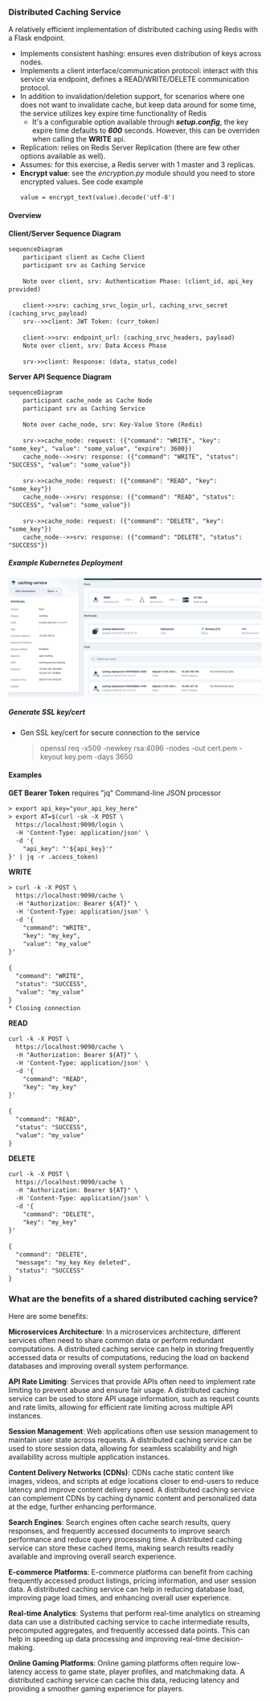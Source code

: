 ### Distributed Caching Service

A relatively efficient implementation of distributed caching using Redis with a Flask endpoint.

* Implements consistent hashing: ensures even distribution of keys across nodes.
* Implements a client interface/communication protocol: interact with this service via endpoint,
  defines a READ/WRITE/DELETE communication protocol.
* In addition to invalidation/deletion support, for scenarios where one does not want to invalidate cache, but
  keep data around for some time, the service utilizes key expire time functionality of Redis
  * It's a configurable option available through _**setup.config**_, the key expire time defaults to _**600**_ seconds. However,
  this can be overriden when calling the **WRITE** api.
* Replication: relies on Redis Server Replication (there are few other options available as well).
* Assumes: for this exercise, a Redis server with 1 master and 3 replicas.
* **Encrypt value**: see the _encryption.py_ module should you need to store encrypted values. See code example
  ```code
  value = encrypt_text(value).decode('utf-8')
  ```

#### Overview

**Client/Server Sequence Diagram**
```mermaid
sequenceDiagram
    participant client as Cache Client
    participant srv as Caching Service

    Note over client, srv: Authentication Phase: (client_id, api_key provided)

    client->>srv: caching_srvc_login_url, caching_srvc_secret (caching_srvc_payload)
    srv-->>client: JWT Token: (curr_token)

    client->>srv: endpoint_url: (caching_srvc_headers, payload)
    Note over client, srv: Data Access Phase

    srv->>client: Response: (data, status_code)
```

**Server API Sequence Diagram**
```mermaid
sequenceDiagram
    participant cache_node as Cache Node
    participant srv as Caching Service

    Note over cache_node, srv: Key-Value Store (Redis)

    srv->>cache_node: request: ({"command": "WRITE", "key": "some_key", "value": "some_value", "expire": 3600})
    cache_node-->>srv: response: ({"command": "WRITE", "status": "SUCCESS", "value": "some_value"})

    srv->>cache_node: request: ({"command": "READ", "key": "some_key"})
    cache_node-->>srv: response: ({"command": "READ", "status": "SUCCESS", "value": "some_value"})

    srv->>cache_node: request: ({"command": "DELETE", "key": "some_key"})
    cache_node-->>srv: response: ({"command": "DELETE", "status": "SUCCESS"})

```


##### Example Kubernetes Deployment
![K8](caching_service_kubernetes.png)

##### Generate SSL key/cert
* Gen SSL key/cert for secure connection to the service
    > openssl req -x509 -newkey rsa:4096 -nodes -out cert.pem -keyout key.pem -days 3650

#### Examples

**GET Bearer Token**
requires "jq" Command-line JSON processor 
```shell
> export api_key="your_api_key_here"
> export AT=$(curl -sk -X POST \
  https://localhost:9090/login \
  -H 'Content-Type: application/json' \
  -d '{
    "api_key": "'${api_key}'"
}' | jq -r .access_token)

```

**WRITE**
```shell
> curl -k -X POST \
  https://localhost:9090/cache \
  -H "Authorization: Bearer ${AT}" \
  -H 'Content-Type: application/json' \
  -d '{
    "command": "WRITE",
    "key": "my_key",
    "value": "my_value"
}'

{
  "command": "WRITE",
  "status": "SUCCESS",
  "value": "my_value"
}
* Closing connection
```

**READ**
```shell
curl -k -X POST \
  https://localhost:9090/cache \
  -H "Authorization: Bearer ${AT}" \
  -H 'Content-Type: application/json' \
  -d '{
    "command": "READ",
    "key": "my_key"
}'

{
  "command": "READ",
  "status": "SUCCESS",
  "value": "my_value"
}
```

**DELETE**
```shell
curl -k -X POST \
  https://localhost:9090/cache \
  -H "Authorization: Bearer ${AT}" \
  -H 'Content-Type: application/json' \
  -d '{
    "command": "DELETE",
    "key": "my_key"
}'

{
  "command": "DELETE",
  "message": "my_key Key deleted",
  "status": "SUCCESS"
}
```

### What are the benefits of a shared distributed caching service?

Here are some benefits:

**Microservices Architecture**: In a microservices architecture, different services often need to share common data or perform redundant computations. A distributed caching service can help in storing frequently accessed data or results of computations, reducing the load on backend databases and improving overall system performance.

**API Rate Limiting**: Services that provide APIs often need to implement rate limiting to prevent abuse and ensure fair usage. A distributed caching service can be used to store API usage information, such as request counts and rate limits, allowing for efficient rate limiting across multiple API instances.

**Session Management**: Web applications often use session management to maintain user state across requests. A distributed caching service can be used to store session data, allowing for seamless scalability and high availability across multiple application instances.

**Content Delivery Networks (CDNs)**: CDNs cache static content like images, videos, and scripts at edge locations closer to end-users to reduce latency and improve content delivery speed. A distributed caching service can complement CDNs by caching dynamic content and personalized data at the edge, further enhancing performance.

**Search Engines**: Search engines often cache search results, query responses, and frequently accessed documents to improve search performance and reduce query processing time. A distributed caching service can store these cached items, making search results readily available and improving overall search experience.

**E-commerce Platforms**: E-commerce platforms can benefit from caching frequently accessed product listings, pricing information, and user session data. A distributed caching service can help in reducing database load, improving page load times, and enhancing overall user experience.

**Real-time Analytics**: Systems that perform real-time analytics on streaming data can use a distributed caching service to cache intermediate results, precomputed aggregates, and frequently accessed data points. This can help in speeding up data processing and improving real-time decision-making.

**Online Gaming Platforms**: Online gaming platforms often require low-latency access to game state, player profiles, and matchmaking data. A distributed caching service can cache this data, reducing latency and providing a smoother gaming experience for players.
